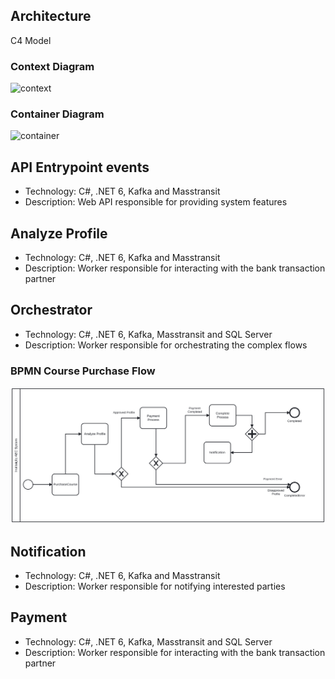 ## Architecture

C4 Model

### Context Diagram

![context](https://www.plantuml.com/plantuml/png/RLBBRjim4BppAxOwAK1jzP1JJqaS8mtWDaPj8yX9eAIDJ8HQ2ijbaw3er_JG3ycFbPILs7deHEtEpCuiUU95iuJEga-6QXiQXAr8xxyM1UlxQMja6whWaMj7WYJJsdL5RpKbpiHBOqrLp8udorJQV5yKdVQ274lbB34UPDedTRKulRdQhClho_MtSZ6_cFyupu-K4YCMOVKOEHsC16YCRbbtSEiOBib7J31F_vx-EZWzcocrHFQEyZfuSHtoPyXM4dsJPFiZM4Dts80C730x5J6EfbaSEu-3k6VZiJnpWHhDZtdz9TBVZSkEuBTI4B-ToVmUgz8Fnu_W8sfmiWl5w7j7tbGnPmhKi_jb6aCjtAAM4Dl9q1-bTlXo_Y1vfutT3raXDHTi6l0lskijGjmKCcaBE4duiGjzl4v27c8UI8xbij9qjvTUwdQ5RM2N3Jy3P72PO22ioUiwRMqm-HFjmTPVBMBZyGLosFXux8X-2tuT-rdo9CQFB-W_ "context")

### Container Diagram

![container](https://www.plantuml.com/plantuml/svg/bLRBRXen5Dtp5IxT42c1Hggww2e9GKrI0fGXod9qP-O25XvxP7iWjEhNTD4FoO_rsZCy9nJ22cpVUywvZoEkZ0LjyrJKFd0PYpn1DhKsCrzRBGsBveJRQHxb1dMif4Lfcx5AMva0wM8kZ4q4ZrhjpnS3T_Jqs6sbO2ngEWhR505SecvcBdyjkEi_XuFECEZtmlxJg7lVwpJEQhK1QgDa8ywDLIdgSrOFBD6GjhxvoWINCqoOLUpwfisuD9RRt78bctLA4Im9CmrlL2uJqCj6_8b2xuj7_FNlwvyYh7XMFsE_QZL6dpN1iFDY6mkCGiWoYdp6Y5rdcSD_W3cOMFFCdhDhESa5Q7PvwMxQWZjY6ascfE6HG3PMccLQpNd2vOJPARAuU0HnZCOGRQhC669qd7S8D5AwXmc6L6hA_LZyOZUvSL3VOJm3zsMaGHASjXwAtb8ivSKvWPXgqa8HNolYArNjZwpN6R4lzTNLuFu_Geml6niZs9nULN6KZgTeh0QhT1YlZYbtV-kYWglq37K5TfDhNKELPW9Vs5YeHHNyDjg5Jw8zN7OB5Y8mwCVfHvS5gEUeY-5I1EyJKsy8FGKtKcyKqdCDCrYcLEaD-K5nSA8qttw8lR05xPLN5u6SCUlwwcwKP1cj8s4I2SUX8hRaKEWiyOzBBADEKwdLc0iCGO9O6cwsv1Otj0Z5pOcwVQAVgtOwBs4bna4EKba-vh4dkadSspez4TidMZfiNtqQ2d8HLs9U3FBljNau2oXh7xgcXCNO-ofF0fpaMjNz3_-aMC2ztlcCGnHRNhOnbIVZ4Ttr-d2pe6qGmf2zEOYxqMWGj1x89hUypT5BWOiDhG1byatpfDnFxmzKNtmXdLHnXXVk_MfxIsdDac8utBZ3hlUuj8Qj5B0yIy1YQJ6EO1b_Ut3hTzCDyaXmCsq5UUHyDC8jjohox2_NU-CFyQZQmX21f8srIcac4xRGtEAsfc65ozi3uLhJybroHN-46MLn5kgRU5ZOpkeUuz9zUnNsUdMqg9LTVbzrXmTOx0pYqN9SqKZHFu1_ "container")

## API Entrypoint events

<ul>
    <li>Technology: C#, .NET 6, Kafka and Masstransit</li>
    <li>Description: Web API responsible for providing system features</li>
</ul>

## Analyze Profile

<ul>
    <li>Technology: C#, .NET 6, Kafka and Masstransit</li>
    <li>Description: Worker responsible for interacting with the bank transaction partner</li>
</ul>

## Orchestrator

<ul>
    <li>Technology: C#, .NET 6, Kafka, Masstransit and SQL Server</li>
    <li>Description: Worker responsible for orchestrating the complex flows</li>
</ul>

### BPMN Course Purchase Flow

![Orchestrator SAGA](./docs/sagas/diagram.svg)

## Notification

<ul>
    <li>Technology: C#, .NET 6, Kafka and Masstransit</li>
    <li>Description: Worker responsible for notifying interested parties</li>
</ul>

## Payment

<ul>
    <li>Technology: C#, .NET 6, Kafka, Masstransit and SQL Server</li>
    <li>Description: Worker responsible for interacting with the bank transaction partner</li>
</ul>
